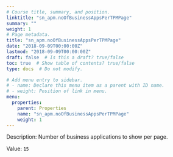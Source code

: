 ```yaml
---
# Course title, summary, and position.
linktitle: "sn_apm.noOfBusinessAppsPerTPMPage"
summary: ""
weight: 1
# Page metadata.
title: "sn_apm.noOfBusinessAppsPerTPMPage"
date: "2018-09-09T00:00:00Z"
lastmod: "2018-09-09T00:00:00Z"
draft: false  # Is this a draft? true/false
toc: true  # Show table of contents? true/false
type: docs  # Do not modify.

# Add menu entry to sidebar.
# - name: Declare this menu item as a parent with ID name.
# - weight: Position of link in menu.
menu:
  properties:
    parent: Properties
    name: "sn_apm.noOfBusinessAppsPerTPMPage"
    weight: 1
---
```


Description: Number of business applications to show per page.


Value: `15`